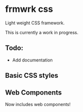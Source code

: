 # frmwrk css

 Light weight CSS framework. 

 This is currently a work in progress. 

 ## Todo: 

 - Add documentation 

 ## Basic CSS styles 



 ## Web Components 

 Now includes web components! 
